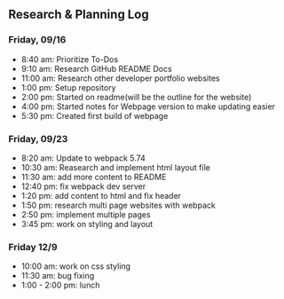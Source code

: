 ## Research & Planning Log
### Friday, 09/16
* 8:40 am: Prioritize To-Dos
* 9:10 am: Research GitHub README Docs
* 11:00 am: Research other developer portfolio websites
* 1:00 pm: Setup repository
* 2:00 pm: Started on readme(will be the outline for the website)
* 4:00 pm: Started notes for Webpage version to make updating easier
* 5:30 pm: Created first build of webpage

### Friday, 09/23
* 8:20 am: Update to webpack 5.74
* 10:30 am: Reasearch and implement html layout file
* 11:30 am: add more content to README
* 12:40 pm: fix webpack dev server
* 1:20 pm: add content to html and fix header
* 1:50 pm: research multi page websites with webpack
* 2:50 pm: implement multiple pages
* 3:45 pm: work on styling and layout

### Friday 12/9
* 10:00 am: work on css styling
* 11:30 am: bug fixing
* 1:00 - 2:00 pm: lunch